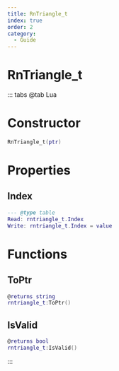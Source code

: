 ```yaml
---
title: RnTriangle_t
index: true
order: 2
category:
  - Guide
---
```


# RnTriangle_t

::: tabs
@tab Lua
# Constructor
```lua
RnTriangle_t(ptr)
```
# Properties
## Index 
```lua
--- @type table
Read: rntriangle_t.Index
Write: rntriangle_t.Index = value
```
# Functions
## ToPtr
```lua
@returns string
rntriangle_t:ToPtr()
```
## IsValid
```lua
@returns bool
rntriangle_t:IsValid()
```

:::